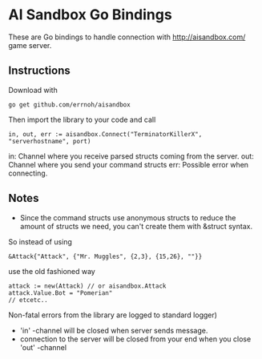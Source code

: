 AI Sandbox Go Bindings
======================

These are Go bindings to handle connection with http://aisandbox.com/ game server.

Instructions
------------

Download with

    go get github.com/errnoh/aisandbox


Then import the library to your code and call

    in, out, err := aisandbox.Connect("TerminatorKillerX", "serverhostname", port)

in: Channel where you receive parsed structs coming from the server.
out: Channel where you send your command structs
err: Possible error when connecting.

Notes
-----
* Since the command structs use anonymous structs to reduce the amount of structs we need, you can't create them with &struct syntax.

So instead of using

    &Attack{"Attack", {"Mr. Muggles", {2,3}, {15,26}, ""}}

use the old fashioned way

    attack := new(Attack) // or aisandbox.Attack
    attack.Value.Bot = "Pomerian"
    // etcetc..


Non-fatal errors from the library are logged to standard logger)

* 'in' -channel will be closed when server sends <shutdown> message.
* connection to the server will be closed from your end when you close 'out' -channel
